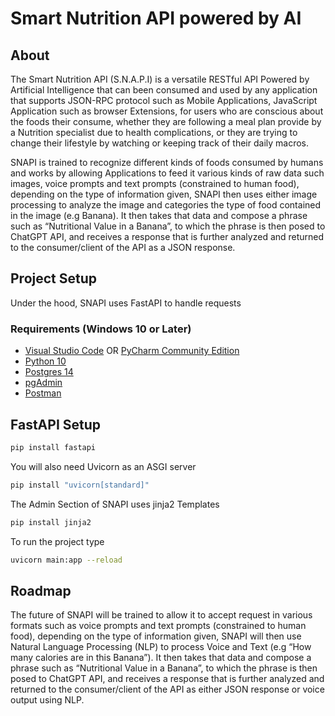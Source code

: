 # Smart Nutrition API powered by AI
## About
The Smart Nutrition API (S.N.A.P.I) is a versatile RESTful API Powered by Artificial Intelligence that can been consumed
and used by any application that supports JSON-RPC protocol such as Mobile Applications, JavaScript Application such as
browser Extensions, for users who are conscious about the foods their consume, whether they are following a meal plan
provide by a Nutrition specialist due to health complications, or they are trying to change their lifestyle by watching
or keeping track of their daily macros.

SNAPI is trained to recognize different kinds of foods consumed by humans and works by allowing Applications to feed it
various kinds of raw data such images, voice prompts and text prompts (constrained to human food), depending on the type
of information given, SNAPI then uses either image processing to analyze the image and categories the type of food
contained in the image (e.g Banana). It then takes that data and compose a phrase such as “Nutritional Value in a Banana”, to
which the phrase is then posed to ChatGPT API, and receives a response that is further analyzed and returned to the
consumer/client of the API as a JSON response.

## Project Setup
Under the hood, SNAPI uses FastAPI to handle requests
### Requirements (Windows 10 or Later)
- [Visual Studio Code](https://code.visualstudio.com/download) OR [PyCharm Community Edition](https://www.jetbrains.com/pycharm/download/?section=windows)
- [Python 10](https://www.python.org/downloads/release/python-31013/)
- [Postgres 14](https://www.enterprisedb.com/downloads/postgres-postgresql-downloads)
- [pgAdmin](https://www.pgadmin.org/download/pgadmin-4-windows/)
- [Postman](https://www.postman.com/downloads/)

## FastAPI Setup
```bash
pip install fastapi
```

You will also need Uvicorn as an ASGI server

```bash
pip install "uvicorn[standard]"
```

The Admin Section of SNAPI uses jinja2 Templates

```bash
pip install jinja2
```

To run the project type

```bash
uvicorn main:app --reload
```

## Roadmap
The future of SNAPI will be trained to allow it to accept request in various formats such as voice prompts and text prompts (constrained to human food),
depending on the type of information given, SNAPI will then use Natural Language Processing (NLP) to process Voice and Text (e.g “How many
calories are in this Banana”). It then takes that data and compose a phrase such as “Nutritional Value in a Banana”, to
which the phrase is then posed to ChatGPT API, and receives a response that is further analyzed and returned to the
consumer/client of the API as either JSON response or voice output using NLP.
